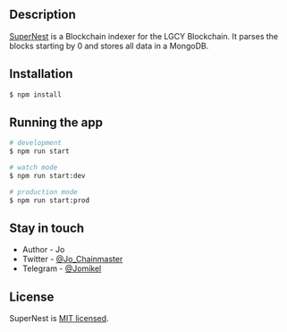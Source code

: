 ## Description

[SuperNest](https://github.com/nestjs/nest) is a Blockchain indexer for the LGCY Blockchain. It parses the blocks starting by 0 and stores all data in a MongoDB.

## Installation

```bash
$ npm install
```

## Running the app

```bash
# development
$ npm run start

# watch mode
$ npm run start:dev

# production mode
$ npm run start:prod
```

## Stay in touch

- Author - Jo
- Twitter - [@Jo_Chainmaster](https://twitter.com/jo_chainmaster)
- Telegram - [@Jomikel](https://t.me/jomikel)

## License

SuperNest is [MIT licensed](LICENSE).
